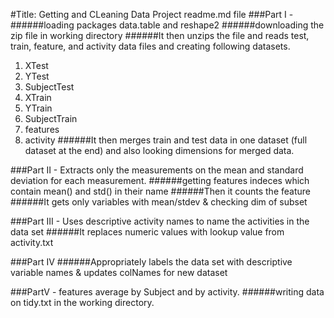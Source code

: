 #Title: Getting and CLeaning Data Project readme.md file
###Part I - 
######loading packages data.table and reshape2
######downloading the zip file in working directory
######It then unzips the file and reads test, train, feature, and activity data files and creating following datasets.
1. XTest 
2. YTest
3. SubjectTest
4. XTrain
5. YTrain
6. SubjectTrain
7. features
8. activity
######It then merges train and test data in one dataset (full dataset at the end) and also looking dimensions for merged data.

###Part II - Extracts only the measurements on the mean and standard deviation for each measurement.
######getting features indeces which contain mean() and std() in their name
######Then it counts the feature
######It gets only variables with mean/stdev & checking dim of subset

###Part III - Uses descriptive activity names to name the activities in the data set
######It replaces numeric values with lookup value from activity.txt

###Part IV
######Appropriately labels the data set with descriptive variable names & updates colNames for new dataset

###PartV - features average by Subject and by activity.
######writing data on tidy.txt in the working directory.
